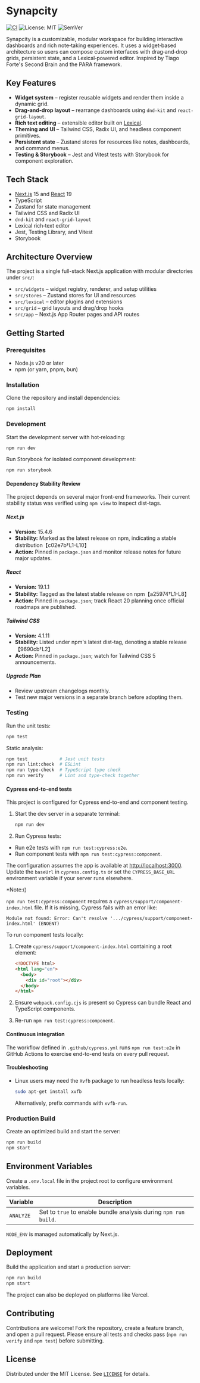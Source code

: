 # Synapcity

[![CI](https://github.com/synapcity/synapcity/actions/workflows/ci.yml/badge.svg)](https://github.com/synapcity/synapcity/actions/workflows/ci.yml)
![License: MIT](https://img.shields.io/badge/License-MIT-yellow.svg)
![SemVer](https://img.shields.io/badge/SemVer-2.0.0-blue)

Synapcity is a customizable, modular workspace for building interactive dashboards and rich note‑taking experiences. It uses a widget‑based architecture so users can compose custom interfaces with drag‑and‑drop grids, persistent state, and a Lexical‑powered editor. Inspired by Tiago Forte's Second Brain and the PARA framework.

## Key Features

- **Widget system** – register reusable widgets and render them inside a dynamic grid.
- **Drag‑and‑drop layout** – rearrange dashboards using `dnd-kit` and `react-grid-layout`.
- **Rich text editing** – extensible editor built on [Lexical](https://lexical.dev/).
- **Theming and UI** – Tailwind CSS, Radix UI, and headless component primitives.
- **Persistent state** – Zustand stores for resources like notes, dashboards, and command menus.
- **Testing & Storybook** – Jest and Vitest tests with Storybook for component exploration.

## Tech Stack

- [Next.js](https://nextjs.org/) 15 and [React](https://react.dev/) 19
- TypeScript
- Zustand for state management
- Tailwind CSS and Radix UI
- `dnd-kit` and `react-grid-layout`
- Lexical rich‑text editor
- Jest, Testing Library, and Vitest
- Storybook

## Architecture Overview

The project is a single full-stack Next.js application with modular directories under `src/`:

- `src/widgets` – widget registry, renderer, and setup utilities
- `src/stores` – Zustand stores for UI and resources
- `src/lexical` – editor plugins and extensions
- `src/grid` – grid layouts and drag/drop hooks
- `src/app` – Next.js App Router pages and API routes

## Getting Started

### Prerequisites

- Node.js v20 or later
- npm (or yarn, pnpm, bun)

### Installation

Clone the repository and install dependencies:

```bash
npm install
```

### Development

Start the development server with hot‑reloading:

```bash
npm run dev
```

Run Storybook for isolated component development:

```bash
npm run storybook
```

#### Dependency Stability Review

The project depends on several major front-end frameworks. Their current stability status was verified using `npm view` to inspect dist-tags.

##### Next.js

- **Version:** 15.4.6
- **Stability:** Marked as the latest release on npm, indicating a stable distribution【c02e7b†L1-L10】
- **Action:** Pinned in `package.json` and monitor release notes for future major updates.

##### React

- **Version:** 19.1.1
- **Stability:** Tagged as the latest stable release on npm【a25974†L1-L8】
- **Action:** Pinned in `package.json`; track React 20 planning once official roadmaps are published.

##### Tailwind CSS

- **Version:** 4.1.11
- **Stability:** Listed under npm's latest dist-tag, denoting a stable release【9690cb†L2】
- **Action:** Pinned in `package.json`; watch for Tailwind CSS 5 announcements.

##### Upgrade Plan

- Review upstream changelogs monthly.
- Test new major versions in a separate branch before adopting them.

### Testing

Run the unit tests:

```bash
npm test
```

Static analysis:

```bash
npm test            # Jest unit tests
npm run lint:check  # ESLint
npm run type-check  # TypeScript type check
npm run verify      # Lint and type-check together
```

#### Cypress end-to-end tests

This project is configured for Cypress end-to-end and component testing.

1. Start the dev server in a separate terminal:

   ```bash
   npm run dev
   ```

2. Run Cypress tests:

- Run e2e tests with `npm run test:cypress:e2e`.
- Run component tests with `npm run test:cypress:component`.

The configuration assumes the app is available at [http://localhost:3000](http://localhost:3000). Update the `baseUrl` in `cypress.config.ts` or set the `CYPRESS_BASE_URL` environment variable if your server runs elsewhere.

\*Note:()

`npm run test:cypress:component` requires a `cypress/support/component-index.html` file. If it is missing, Cypress fails with an error like:

```terminal
Module not found: Error: Can't resolve '.../cypress/support/component-index.html' (ENOENT)
```

To run component tests locally:

1. Create `cypress/support/component-index.html` containing a root element:

   ```html
   <!DOCTYPE html>
   <html lang="en">
     <body>
       <div id="root"></div>
     </body>
   </html>
   ```

2. Ensure `webpack.config.cjs` is present so Cypress can bundle React and TypeScript components.
3. Re-run `npm run test:cypress:component`.

#### Continuous integration

The workflow defined in `.github/cypress.yml` runs `npm run test:e2e` in GitHub Actions to exercise end-to-end tests on every pull request.

#### Troubleshooting

- Linux users may need the `Xvfb` package to run headless tests locally:

  ```bash
  sudo apt-get install xvfb
  ```

  Alternatively, prefix commands with `xvfb-run`.

### Production Build

Create an optimized build and start the server:

```bash
npm run build
npm start
```

## Environment Variables

Create a `.env.local` file in the project root to configure environment variables.

| Variable  | Description                                                     |
| --------- | --------------------------------------------------------------- |
| `ANALYZE` | Set to `true` to enable bundle analysis during `npm run build`. |

`NODE_ENV` is managed automatically by Next.js.

## Deployment

Build the application and start a production server:

```bash
npm run build
npm start
```

The project can also be deployed on platforms like Vercel.

## Contributing

Contributions are welcome! Fork the repository, create a feature branch, and open a pull request. Please ensure all tests and checks pass (`npm run verify` and `npm test`) before submitting.

## License

Distributed under the MIT License. See [`LICENSE`](LICENSE) for details.
